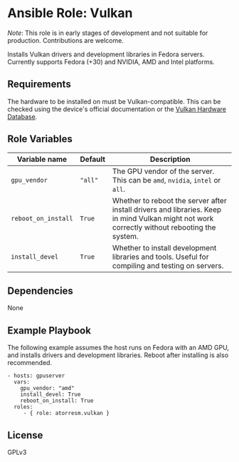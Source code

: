 Ansible Role: Vulkan
=========

*Note*: This role is in early stages of development and not suitable for production. Contributions are welcome.

Installs Vulkan drivers and development libraries in Fedora servers.
Currently supports Fedora (+30) and NVIDIA, AMD and Intel platforms.

Requirements
------------

The hardware to be installed on must be Vulkan-compatible. This can be checked using the device's official
documentation or the [Vulkan Hardware Database](https://vulkan.gpuinfo.org/).

Role Variables
--------------

| Variable name       | Default | Description                                                                                                                                   |
|---------------------|---------|-----------------------------------------------------------------------------------------------------------------------------------------------|
| `gpu_vendor`        | `"all"` | The GPU vendor of the server.  This can be `amd`, `nvidia`, `intel` or `all`.                                                                 |
| `reboot_on_install` | `True`  | Whether to reboot the server after install drivers and libraries.  Keep in mind Vulkan might not work correctly without rebooting the system. |
| `install_devel`     | `True`  | Whether to install development libraries and tools.  Useful for compiling and testing on servers.                                             |

Dependencies
------------

None

Example Playbook
----------------

The following example assumes the host runs on Fedora with an AMD GPU, and installs drivers and development libraries. Reboot after installing is also recommended.

    - hosts: gpuserver
      vars:
        gpu_vendor: "amd"
        install_devel: True
        reboot_on_install: True
      roles:
         - { role: atorresm.vulkan }

License
-------

GPLv3